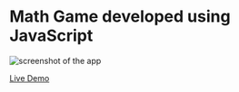 # Math Game developed using JavaScript
 
![screenshot of the app](https://raw.githubusercontent.com/praveenorugantitech/praveenorugantitech-javascript-projects/master/praveenorugantitech-math-game/screenshot.PNG "Math Game")


[Live Demo](https://praveenorugantitech.github.io/praveenorugantitech-javascript-projects/praveenorugantitech-math-game/Demo)


